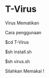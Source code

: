 # T-Virus
Virus Mematikan

Cara penggunaan

$cd T-Virus

$sh install.sh

$sh virus.sh


Silahkan Memakai !
